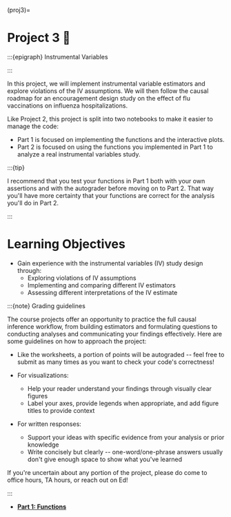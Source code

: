(proj3)=
# Project 3 💉

:::{epigraph}
Instrumental Variables

:::

In this project, we will implement instrumental variable estimators and explore violations of the IV assumptions. We will then follow the causal roadmap for an encouragement design study on the effect of flu vaccinations on influenza hospitalizations.

Like Project 2, this project is split into two notebooks to make it easier to manage the code:

- Part 1 is focused on implementing the functions and the interactive plots.
- Part 2 is focused on using the functions you implemented in Part 1 to analyze a real instrumental variables study.


:::{tip}

I recommend that you test your functions in Part 1 both with your own assertions and with the autograder before moving on to Part 2. That way you'll have more certainty that your functions are correct for the analysis you'll do in Part 2.

:::

# Learning Objectives

- Gain experience with the instrumental variables (IV) study design through:
    - Exploring violations of IV assumptions
    - Implementing and comparing different IV estimators
    - Assessing different interpretations of the IV estimate

:::{note} Grading guidelines

The course projects offer an opportunity to practice the full causal inference workflow, from building estimators and formulating questions to conducting analyses and communicating your findings effectively. Here are some guidelines on how to approach the project:

- Like the worksheets, a portion of points will be autograded -- feel free to submit as many times as you want to check your code's correctness!

- For visualizations:
    - Help your reader understand your findings through visually clear figures
    - Label your axes, provide legends when appropriate, and add figure titles to provide context

- For written responses:
    - Support your ideas with specific evidence from your analysis or prior knowledge
    - Write concisely but clearly -- one-word/one-phrase answers usually don't give enough space to show what you've learned

If you're uncertain about any portion of the project, please do come to office hours, TA hours, or reach out on Ed! 

:::

- [**Part 1: Functions**](proj3_functions)
